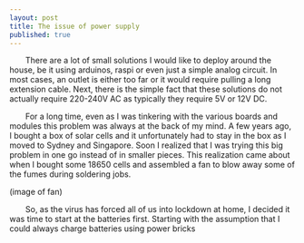 ```yaml
---
layout: post
title: The issue of power supply
published: true
---
```


&emsp;&emsp;There are a lot of small solutions I would like to deploy around the house, be it using arduinos, raspi or even just a simple analog circuit. In most cases, an outlet is either too far or it would require pulling a long extension cable. Next, there is the simple fact that these solutions do not actually require 220-240V AC as typically they require 5V or 12V DC. 

&emsp;&emsp;For a long time, even as I was tinkering with the various boards and modules this problem was always at the back of my mind. A few years ago, I bought a box of solar cells and it unfortunately had to stay in the box as I moved to Sydney and Singapore. Soon I realized that I was trying this big problem in one go instead of in smaller pieces. This realization came about when I bought some 18650 cells and assembled a fan to blow away some of the fumes during soldering jobs. 

(image of fan)

[comment]: <> (This is a comment, it will not be included)


&emsp;&emsp;So, as the virus has forced all of us into lockdown at home, I decided it was time to start at the batteries first. Starting with the assumption that I could always charge batteries using power bricks

